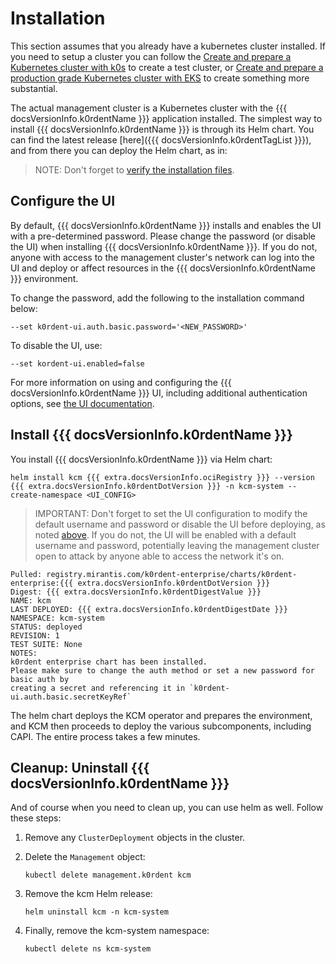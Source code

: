 # Installation

This section assumes that you already have a kubernetes cluster installed. If you need to setup a cluster you can follow the [Create and prepare a Kubernetes cluster with k0s](./create-mgmt-clusters/mgmt-create-k0s-single.md) to create a test cluster, or [Create and prepare a production grade Kubernetes cluster with EKS](./create-mgmt-clusters/mgmt-create-eks-multi.md) to create something more substantial. 

The actual management cluster is a Kubernetes cluster with the {{{ docsVersionInfo.k0rdentName }}} application installed. The simplest way to install {{{ docsVersionInfo.k0rdentName }}} is through its Helm chart.  You can find the latest release [here]({{{ docsVersionInfo.k0rdentTagList }}}), and from there you can deploy the Helm chart, as in:

> NOTE:
> Don't forget to [verify the installation files](sbom.md).

## Configure the UI

By default, {{{ docsVersionInfo.k0rdentName }}} installs and enables the UI with a pre-determined password. Please change the password (or disable the UI) when installing {{{ docsVersionInfo.k0rdentName }}}. If you do not, anyone with access to the management cluster's network can log into the UI and deploy or affect resources in the {{{ docsVersionInfo.k0rdentName }}} environment.

To change the password, add the following to the installation command below:

```shell
--set k0rdent-ui.auth.basic.password='<NEW_PASSWORD>'
```

To disable the UI, use:

```shell
--set kordent-ui.enabled=false
```

For more information on using and configuring the {{{ docsVersionInfo.k0rdentName }}} UI, including additional authentication options, see [the UI documentation](../../addons/ui/index.md).

## Install {{{ docsVersionInfo.k0rdentName }}}

You install {{{ docsVersionInfo.k0rdentName }}} via  Helm chart:

```shell
helm install kcm {{{ extra.docsVersionInfo.ociRegistry }}} --version {{{ extra.docsVersionInfo.k0rdentDotVersion }}} -n kcm-system --create-namespace <UI_CONFIG>
```
> IMPORTANT:
> Don't forget to set the UI configuration to modify the default username and password or disable the UI before deploying, as noted [above](#configure-the-ui). If you do not, the UI will be enabled with a default username and password, potentially leaving the management cluster open to attack by anyone able to access the network it's on.

```console
Pulled: registry.mirantis.com/k0rdent-enterprise/charts/k0rdent-enterprise:{{{ extra.docsVersionInfo.k0rdentDotVersion }}}
Digest: {{{ extra.docsVersionInfo.k0rdentDigestValue }}}
NAME: kcm
LAST DEPLOYED: {{{ extra.docsVersionInfo.k0rdentDigestDate }}}
NAMESPACE: kcm-system
STATUS: deployed
REVISION: 1
TEST SUITE: None
NOTES:
k0rdent enterprise chart has been installed.
Please make sure to change the auth method or set a new password for basic auth by
creating a secret and referencing it in `k0rdent-ui.auth.basic.secretKeyRef`
```

The helm chart deploys the KCM operator and prepares the environment, and KCM then proceeds to deploy the various subcomponents, including CAPI. The entire process takes a few minutes.

## Cleanup: Uninstall {{{ docsVersionInfo.k0rdentName }}}

And of course when you need to clean up, you can use helm as well. Follow these steps:

1. Remove any `ClusterDeployment` objects in the cluster.

2. Delete the `Management` object:

    ```shell
    kubectl delete management.k0rdent kcm
    ```

3. Remove the kcm Helm release:

    ```shell
    helm uninstall kcm -n kcm-system
    ```

4. Finally, remove the kcm-system namespace:

    ```shell
    kubectl delete ns kcm-system
    ```